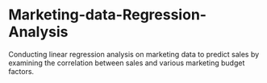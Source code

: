 # Marketing-data-Regression-Analysis
 Conducting linear regression analysis on marketing data to predict sales by examining the correlation between sales and various marketing budget factors.

